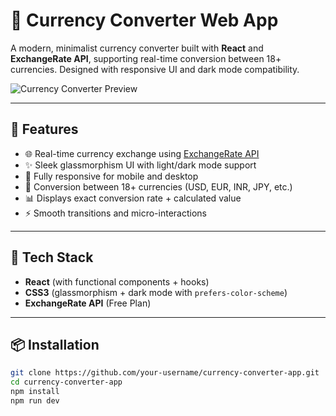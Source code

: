 # 💱 Currency Converter Web App

A modern, minimalist currency converter built with **React** and **ExchangeRate API**, supporting real-time conversion between 18+ currencies. Designed with responsive UI and dark mode compatibility.

![Currency Converter Preview](./screenshot.png)

---

## 🚀 Features

- 🌐 Real-time currency exchange using [ExchangeRate API](https://www.exchangerate-api.com/)
- ✨ Sleek glassmorphism UI with light/dark mode support
- 📱 Fully responsive for mobile and desktop
- 🔁 Conversion between 18+ currencies (USD, EUR, INR, JPY, etc.)
- 📊 Displays exact conversion rate + calculated value
- ⚡ Smooth transitions and micro-interactions

---

## 🧠 Tech Stack

- **React** (with functional components + hooks)
- **CSS3** (glassmorphism + dark mode with `prefers-color-scheme`)
- **ExchangeRate API** (Free Plan)

---

## 📦 Installation

```bash
git clone https://github.com/your-username/currency-converter-app.git
cd currency-converter-app
npm install
npm run dev